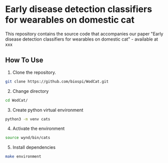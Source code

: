 # Early disease detection classifiers for wearables on domestic cat
This repository contains the source code that accompanies our paper "Early disease detection classifiers for wearables on domestic cat" - available at xxx
## How To Use

1) Clone the repository.
```bash
git clone https://github.com/biospi/WodCat.git
```
2) Change directory
```bash
cd WodCat/
```
3) Create python virtual environment 
```bash
python3 -m venv cats
```
4) Activate the environment
```bash
source wynd/bin/cats
```
5) Install dependencies 
```bash
make environment
```

